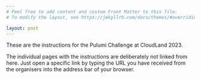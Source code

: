 ```yaml
---
# Feel free to add content and custom Front Matter to this file.
# To modify the layout, see https://jekyllrb.com/docs/themes/#overriding-theme-defaults

layout: post
---
```


These are the instructions for the Pulumi Challenge at CloudLand 2023.

The individual pages with the instructions are deliberately not linked from
here. Just open a specific link by typing the URL you have received from the
organisers into the address bar of your browser.